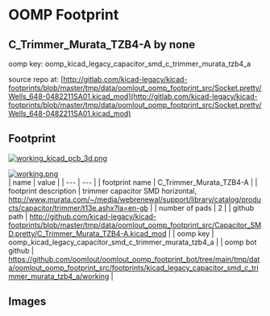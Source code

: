 # OOMP Footprint  
## C_Trimmer_Murata_TZB4-A  by none  
  
oomp key: oomp_kicad_legacy_capacitor_smd_c_trimmer_murata_tzb4_a  
  
source repo at: [http://gitlab.com/kicad-legacy/kicad-footprints/blob/master/tmp/data/oomlout_oomp_footprint_src/Socket.pretty/Wells_648-0482211SA01.kicad_mod](http://gitlab.com/kicad-legacy/kicad-footprints/blob/master/tmp/data/oomlout_oomp_footprint_src/Socket.pretty/Wells_648-0482211SA01.kicad_mod)  
## Footprint  
  
[![working_kicad_pcb_3d.png](working_kicad_pcb_3d_600.png)](working_kicad_pcb_3d.png)  
  
[![working.png](working_600.png)](working.png)  
| name | value | 
| --- | --- | 
| footprint name | C_Trimmer_Murata_TZB4-A | 
| footprint description | trimmer capacitor SMD horizontal, http://www.murata.com/~/media/webrenewal/support/library/catalog/products/capacitor/trimmer/t13e.ashx?la=en-gb | 
| number of pads | 2 | 
| github path | http://github.com/kicad-legacy/kicad-footprints/blob/master/tmp/data/oomlout_oomp_footprint_src/Capacitor_SMD.pretty/C_Trimmer_Murata_TZB4-A.kicad_mod | 
| oomp key | oomp_kicad_legacy_capacitor_smd_c_trimmer_murata_tzb4_a | 
| oomp bot github | https://github.com/oomlout/oomlout_oomp_footprint_bot/tree/main/tmp/data/oomlout_oomp_footprint_src/footprints/kicad_legacy_capacitor_smd_c_trimmer_murata_tzb4_a/working | 
## Images  

